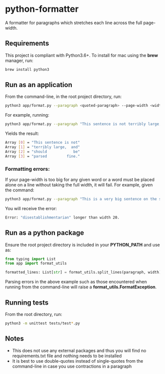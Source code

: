 # python-formatter
A formatter for paragraphs which stretches each line across the full page-width.

## Requirements
This project is compliant with Python3.6+. To install for mac using the **brew** manager, run:
```bash
brew install python3
```

## Run as an application
From the command-line, in the root project directory, run:
```bash
python3 app/format.py --paragraph <quoted-paragraph> --page-width <width>
```
For example, running:
```bash
python3 app/format.py --paragraph "This sentence is not terribly large, and should be parsed fine." --page-width 20
```
Yields the result:
```bash
Array [0] = "This sentence is not"
Array [1] = "terribly large,  and"
Array [2] = "should            be"
Array [3] = "parsed         fine."
```

### Formatting errors:
If your page-width is too big for any given word or a word must be placed alone on a line without taking the full width, it will fail. For example, given the command:
```bash
python3 app/format.py --paragraph "This is a very big sentence on the subject of the disestablishmentarian movement." --page-width 20
```
You will receive the error:
```bash
Error: "disestablishmentarian" longer than width 20.
```

## Run as a python package
Ensure the root project directory is included in your **PYTHON_PATH** and use as:
```python
from typing import List
from app import format_utils

formatted_lines: List[str] = format_utils.split_lines(paragraph, width)
```

Parsing errors in the above example such as those encountered when running from the command-line will raise a **format_utils.FormatException**.

## Running tests
From the root directory, run:
```bash
python3 -m unittest tests/test*.py
```

## Notes
* This does not use any external packages and thus you will find no requirements.txt file and nothing needs to be installed
* It is best to use double-quotes instead of single-quotes from the command-line in case you use contractions in a paragraph
